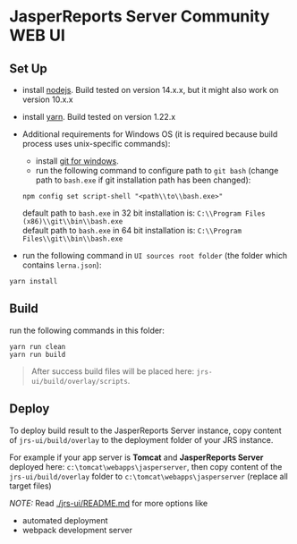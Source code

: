 # JasperReports Server Community WEB UI
## Set Up
- install [nodejs](https://nodejs.org). Build tested on version 14.x.x, but it might also work on version 10.x.x
- install [yarn](https://yarnpkg.com/getting-started/install). Build tested on version 1.22.x
- Additional requirements for Windows OS (it is required because build process uses unix-specific commands):
    - install [git for windows](https://git-scm.com/downloads).
    - run the following command to configure path to `git bash` 
    (change path to `bash.exe` if git installation path has been changed): 
    ```shell script
    npm config set script-shell "<path\\to\\bash.exe>"
    ```
    default path to `bash.exe` in 32 bit installation is: `C:\\Program Files (x86)\\git\\bin\\bash.exe`  
    default path to `bash.exe` in 64 bit installation is: `C:\\Program Files\\git\\bin\\bash.exe`
        
- run the following command in `UI sources root folder` (the folder which contains `lerna.json`):
```shell script
yarn install
``` 

## Build
run the following commands in this folder:
```shell script
yarn run clean
yarn run build
```
>After success build files will be placed here: `jrs-ui/build/overlay/scripts`.

## Deploy
To deploy build result to the JasperReports Server instance, copy content of `jrs-ui/build/overlay`
to the deployment folder of your JRS instance. 

For example if your app server is **Tomcat** and **JasperReports Server** deployed here:
`c:\tomcat\webapps\jasperserver`, then copy content of the `jrs-ui/build/overlay` 
folder to `c:\tomcat\webapps\jasperserver` (replace all target files)

*NOTE:* Read [./jrs-ui/README.md](./jrs-ui/README.md) for more options like
- automated deployment
- webpack development server



